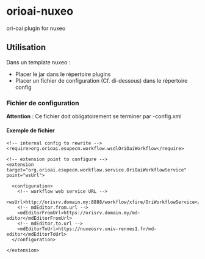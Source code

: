 orioai-nuxeo
============

ori-oai plugin for nuxeo

## Utilisation

Dans un template nuxeo :
*  Placer le jar dans le répertoire plugins
*  Placer un fichier de configuration (Cf. di-dessous) dans le répertoire config

### Fichier de configuration

**Attention** : Ce fichier doit obligatoirement se terminer par -config.xml

#### Exemple de fichier

  <?xml version="1.0"?>
  <!-- your config name -->
  <component name="my.domain.esupecm.workflow.wsdlOriOaiWorkflow">

    <!-- internal config to rewrite -->
    <require>org.orioai.esupecm.workflow.wsdlOriOaiWorkflow</require>

    <!-- extension point to configure -->
    <extension target="org.orioai.esupecm.workflow.service.OriOaiWorkflowService" point="wsUrl">

      <configuration>
        <!-- workflow web service URL -->
        <wsUrl>http://orisrv.domain.my:8888/workflow/xfire/OriWorkflowService</wsUrl>
        <!-- mdEditor.from.url -->
        <mdEditorFromUrl>https://orisrv.domain.my/md-editor</mdEditorFromUrl>
        <!-- mdEditor.to.url -->
        <mdEditorToUrl>https://nuxeosrv.univ-rennes1.fr/md-editor</mdEditorToUrl>
      </configuration>

    </extension>

  </component>
